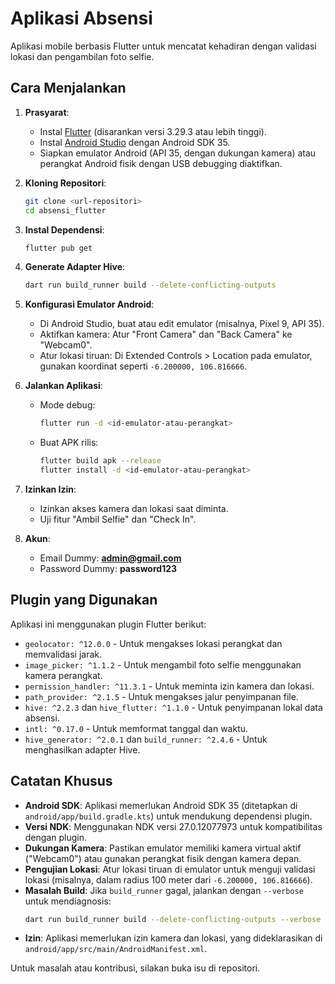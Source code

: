 # Aplikasi Absensi

Aplikasi mobile berbasis Flutter untuk mencatat kehadiran dengan validasi lokasi dan pengambilan foto selfie.

## Cara Menjalankan

1. **Prasyarat**:
   - Instal [Flutter](https://flutter.dev/docs/get-started/install) (disarankan versi 3.29.3 atau lebih tinggi).
   - Instal [Android Studio](https://developer.android.com/studio) dengan Android SDK 35.
   - Siapkan emulator Android (API 35, dengan dukungan kamera) atau perangkat Android fisik dengan USB debugging diaktifkan.

2. **Kloning Repositori**:
   ```bash
   git clone <url-repositori>
   cd absensi_flutter
   ```

3. **Instal Dependensi**:
   ```bash
   flutter pub get
   ```

4. **Generate Adapter Hive**:
   ```bash
   dart run build_runner build --delete-conflicting-outputs
   ```

5. **Konfigurasi Emulator Android**:
   - Di Android Studio, buat atau edit emulator (misalnya, Pixel 9, API 35).
   - Aktifkan kamera: Atur "Front Camera" dan "Back Camera" ke "Webcam0".
   - Atur lokasi tiruan: Di Extended Controls > Location pada emulator, gunakan koordinat seperti `-6.200000, 106.816666`.

6. **Jalankan Aplikasi**:
   - Mode debug:
     ```bash
     flutter run -d <id-emulator-atau-perangkat>
     ```
   - Buat APK rilis:
     ```bash
     flutter build apk --release
     flutter install -d <id-emulator-atau-perangkat>
     ```

7. **Izinkan Izin**:
   - Izinkan akses kamera dan lokasi saat diminta.
   - Uji fitur "Ambil Selfie" dan "Check In".
     
8. **Akun**:
   - Email Dummy: **admin@gmail.com**
   - Password Dummy: **password123**

## Plugin yang Digunakan

Aplikasi ini menggunakan plugin Flutter berikut:
- `geolocator: ^12.0.0` - Untuk mengakses lokasi perangkat dan memvalidasi jarak.
- `image_picker: ^1.1.2` - Untuk mengambil foto selfie menggunakan kamera perangkat.
- `permission_handler: ^11.3.1` - Untuk meminta izin kamera dan lokasi.
- `path_provider: ^2.1.5` - Untuk mengakses jalur penyimpanan file.
- `hive: ^2.2.3` dan `hive_flutter: ^1.1.0` - Untuk penyimpanan lokal data absensi.
- `intl: ^0.17.0` - Untuk memformat tanggal dan waktu.
- `hive_generator: ^2.0.1` dan `build_runner: ^2.4.6` - Untuk menghasilkan adapter Hive.

## Catatan Khusus

- **Android SDK**: Aplikasi memerlukan Android SDK 35 (ditetapkan di `android/app/build.gradle.kts`) untuk mendukung dependensi plugin.
- **Versi NDK**: Menggunakan NDK versi 27.0.12077973 untuk kompatibilitas dengan plugin.
- **Dukungan Kamera**: Pastikan emulator memiliki kamera virtual aktif ("Webcam0") atau gunakan perangkat fisik dengan kamera depan.
- **Pengujian Lokasi**: Atur lokasi tiruan di emulator untuk menguji validasi lokasi (misalnya, dalam radius 100 meter dari `-6.200000, 106.816666`).
- **Masalah Build**: Jika `build_runner` gagal, jalankan dengan `--verbose` untuk mendiagnosis:
  ```bash
  dart run build_runner build --delete-conflicting-outputs --verbose
  ```
- **Izin**: Aplikasi memerlukan izin kamera dan lokasi, yang dideklarasikan di `android/app/src/main/AndroidManifest.xml`.

Untuk masalah atau kontribusi, silakan buka isu di repositori.
